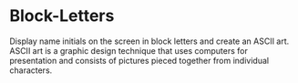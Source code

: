 # Block-Letters
Display name initials on the screen in block letters and create an ASCII art.
ASCII art is a graphic design technique that uses computers for presentation and consists of pictures pieced together from individual characters.